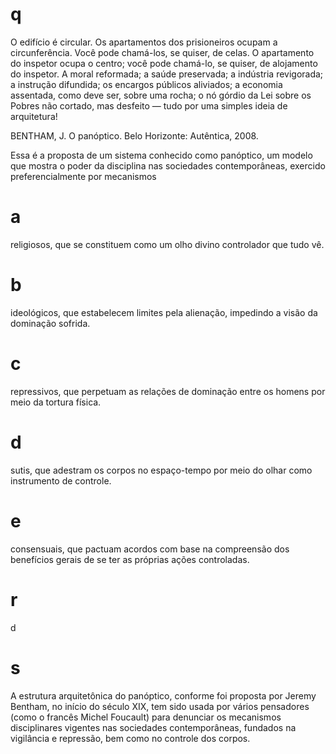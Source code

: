 # q
O edifício é circular. Os apartamentos dos prisioneiros ocupam a circunferência. Você pode chamá-los, se quiser, de celas. O apartamento do inspetor ocupa o centro; você pode chamá-lo, se quiser, de alojamento do inspetor. A moral reformada; a saúde preservada; a indústria revigorada; a instrução difundida; os encargos públicos aliviados; a economia assentada, como deve ser, sobre uma rocha; o nó górdio da Lei sobre os Pobres não cortado, mas desfeito — tudo por uma simples ideia de arquitetura!

BENTHAM, J. O panóptico. Belo Horizonte: Autêntica, 2008.

Essa é a proposta de um sistema conhecido como panóptico, um modelo que mostra o poder da disciplina nas sociedades contemporâneas, exercido preferencialmente por mecanismos

# a
religiosos, que se constituem como um olho divino controlador que tudo vê.

# b
ideológicos, que estabelecem limites pela alienação, impedindo a visão da dominação sofrida.

# c
repressivos, que perpetuam as relações de dominação entre os homens por meio da tortura física.

# d
sutis, que adestram os corpos no espaço-tempo por meio do olhar como instrumento de controle.

# e
consensuais, que pactuam acordos com base na compreensão dos benefícios gerais de se ter as próprias ações controladas.

# r
d

# s
A estrutura arquitetônica do panóptico, conforme foi proposta por Jeremy Bentham, no início do século XIX, tem sido usada por vários pensadores (como o francês Michel Foucault) para denunciar os mecanismos disciplinares vigentes nas sociedades contemporâneas, fundados na vigilância e repressão, bem como no controle dos corpos.
